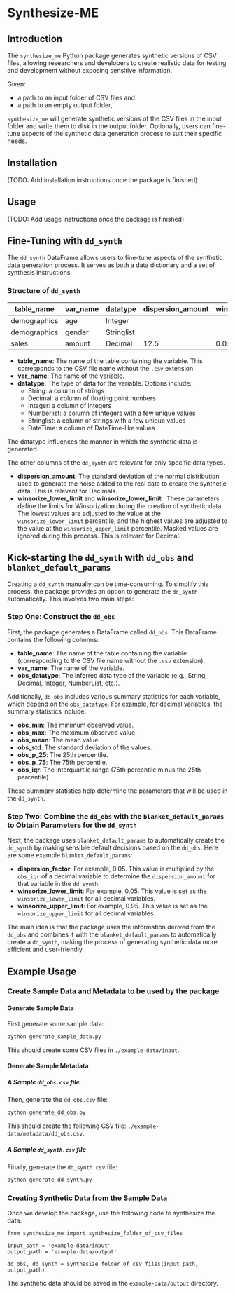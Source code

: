 # Synthesize-ME

## Introduction

The `synthesize_me` Python package generates synthetic versions of CSV files, allowing researchers and developers to create realistic data for testing and development without exposing sensitive information.

Given:

- a path to an input folder of CSV files and
- a path to an empty output folder,

`synthesize_me` will generate synthetic versions of the CSV files in the input folder and write them to disk in the output folder. Optionally, users can fine-tune aspects of the synthetic data generation process to suit their specific needs.

## Installation

(TODO: Add installation instructions once the package is finished)

## Usage

(TODO: Add usage instructions once the package is finished)

## Fine-Tuning with `dd_synth`

The `dd_synth` DataFrame allows users to fine-tune aspects of the synthetic data generation process. It serves as both a data dictionary and a set of synthesis instructions.

### Structure of `dd_synth`

| table_name   | var_name | datatype   | dispersion_amount | winsorize_lower_limit | winsorize_upper_limit |
| ------------ | -------- | ---------- | ----------------- | --------------------- | --------------------- |
| demographics | age      | Integer    |                   |                       |                       |
| demographics | gender   | Stringlist |                   |                       |                       |
| sales        | amount   | Decimal    | 12.5              | 0.05                  | 0.95                  |

- **table_name**: The name of the table containing the variable. This corresponds to the CSV file name without the `.csv` extension.
- **var_name**: The name of the variable.
- **datatype**: The type of data for the variable. Options include:
  - String: a column of strings
  - Decimal: a column of floating point numbers
  - Integer: a column of integers
  - Numberlist: a column of integers with a few unique values
  - Stringlist: a column of strings with a few unique values
  - DateTime: a column of DateTime-like values

The datatype influences the manner in which the synthetic data is generated.

The other columns of the `dd_synth` are relevant for only specific data types.

- **dispersion_amount**: The standard deviation of the normal distribution used to generate the noise added to the real data to create the synthetic data. This is relevant for Decimals.
- **winsorize_lower_limit** and **winsorize_lower_limit** : These parameters define the limits for Winsorization during the creation of synthetic data. The lowest values are adjusted to the value at the `winsorize_lower_limit` percentile, and the highest values are adjusted to the value at the `winsorize_upper_limit` percentile. Masked values are ignored during this process. This is relevant for Decimal.

## Kick-starting the `dd_synth` with `dd_obs` and `blanket_default_params`

Creating a `dd_synth` manually can be time-consuming. To simplify this process, the package provides an option to generate the `dd_synth` automatically. This involves two main steps:

### Step One: Construct the `dd_obs`

First, the package generates a DataFrame called `dd_obs`. This DataFrame contains the following columns:

- **table_name**: The name of the table containing the variable (corresponding to the CSV file name without the `.csv` extension).
- **var_name**: The name of the variable.
- **obs_datatype**: The inferred data type of the variable (e.g., String, Decimal, Integer, NumberList, etc.).

Additionally, `dd_obs` includes various summary statistics for each variable, which depend on the `obs_datatype`. For example, for decimal variables, the summary statistics include:

- **obs_min**: The minimum observed value.
- **obs_max**: The maximum observed value.
- **obs_mean**: The mean value.
- **obs_std**: The standard deviation of the values.
- **obs_p_25**: The 25th percentile.
- **obs_p_75**: The 75th percentile.
- **obs_iqr**: The interquartile range (75th percentile minus the 25th percentile).

These summary statistics help determine the parameters that will be used in the `dd_synth`.

### Step Two: Combine the `dd_obs` with the `blanket_default_params` to Obtain Parameters for the `dd_synth`

Next, the package uses `blanket_default_params` to automatically create the `dd_synth` by making sensible default decisions based on the `dd_obs`. Here are some example `blanket_default_params`:

- **dispersion_factor**: For example, 0.05. This value is multiplied by the `obs_iqr` of a decimal variable to determine the `dispersion_amount` for that variable in the `dd_synth`.
- **winsorize_lower_limit**: For example, 0.05. This value is set as the `winsorize_lower_limit` for all decimal variables.
- **winsorize_upper_limit**: For example, 0.95. This value is set as the `winsorize_upper_limit` for all decimal variables.

The main idea is that the package uses the information derived from the `dd_obs` and combines it with the `blanket_default_params` to automatically create a `dd_synth`, making the process of generating synthetic data more efficient and user-friendly.

## Example Usage

### Create Sample Data and Metadata to be used by the package

#### Generate Sample Data

First generate some sample data:

```bash
python generate_sample_data.py
```

This should create some CSV files in `./example-data/input`.

#### Generate Sample Metadata

##### A Sample `dd_obs.csv` file

Then, generate the `dd_obs.csv` file:

```bash
python generate_dd_obs.py
```

This should create the following CSV file: `./example-data/metadata/dd_obs.csv`.

##### A Sample `dd_synth.csv` file

Finally, generate the `dd_synth.csv` file:

```bash
python generate_dd_synth.py
```

### Creating Synthetic Data from the Sample Data

Once we develop the package, use the following code to synthesize the data:

```
from synthesize_me import synthesize_folder_of_csv_files

input_path = 'example-data/input'
output_path = 'example-data/output'

dd_obs, dd_synth = synthesize_folder_of_csv_files(input_path, output_path)
```

The synthetic data should be saved in the `example-data/output` directory.
